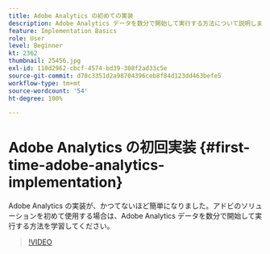 ```yaml
---
title: Adobe Analytics の初めての実装
description: Adobe Analytics データを数分で開始して実行する方法について説明します。
feature: Implementation Basics
role: User
level: Beginner
kt: 2362
thumbnail: 25456.jpg
exl-id: 110d2962-cbcf-4574-bd39-308f2ad33c5e
source-git-commit: d78c3351d2a98704396ceb8f84d123dd463befe5
workflow-type: tm+mt
source-wordcount: '54'
ht-degree: 100%

---
```


# Adobe Analytics の初回実装 {#first-time-adobe-analytics-implementation}

Adobe Analytics の実装が、かつてないほど簡単になりました。アドビのソリューションを初めて使用する場合は、Adobe Analytics データを数分で開始して実行する方法を学習してください。　　　

>[!VIDEO](https://video.tv.adobe.com/v/25456/?quality=12)